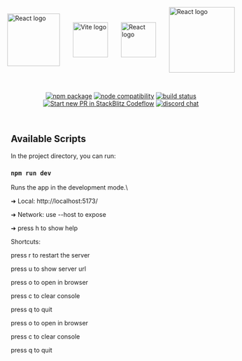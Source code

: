 <p align="center">
  <div style="display:flex;justify-content:center;align-items:center; column-gap: 30px;">
        <img width="120" src="https://upload.wikimedia.org/wikipedia/commons/d/d9/Node.js_logo.svg" alt="React logo">
        <img width="80" src="https://vitejs.dev/logo.svg" alt="Vite logo">
        <img width="80" src="https://upload.wikimedia.org/wikipedia/commons/a/a7/React-icon.svg" alt="React logo">
        <img width="150" src="https://repository-images.githubusercontent.com/180328715/fca49300-e7f1-11ea-9f51-cfd949b31560" alt="React logo">
    </div>
</p>
<br/>
<p align="center">
  <a href="https://npmjs.com/package/vite"><img src="https://img.shields.io/npm/v/vite.svg" alt="npm package"></a>
  <a href="https://nodejs.org/en/about/releases/"><img src="https://img.shields.io/node/v/vite.svg" alt="node compatibility"></a>
  <a href="https://github.com/vitejs/vite/actions/workflows/ci.yml"><img src="https://github.com/vitejs/vite/actions/workflows/ci.yml/badge.svg?branch=main" alt="build status"></a>
  <a href="https://pr.new/vitejs/vite"><img src="https://developer.stackblitz.com/img/start_pr_dark_small.svg" alt="Start new PR in StackBlitz Codeflow"></a>
  <a href="https://chat.vitejs.dev"><img src="https://img.shields.io/badge/chat-discord-blue?style=flat&logo=discord" alt="discord chat"></a>
</p>
<br/>

## Available Scripts

In the project directory, you can run:

### `npm run dev`

Runs the app in the development mode.\

  ➜  Local:   http://localhost:5173/
  
  ➜  Network: use --host to expose
  
  ➜  press h to show help

  Shortcuts:
  
  press r to restart the server
  
  press u to show server url
  
  press o to open in browser
  
  press c to clear console
  
  press q to quit
  
  press o to open in browser
  
  press c to clear console
  
  press q to quit
